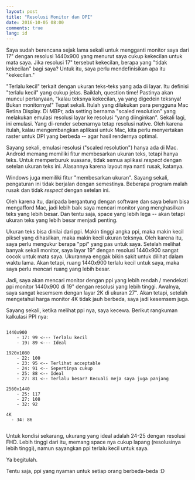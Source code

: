 ```yaml
---
layout: post
title: "Resolusi Monitor dan DPI"
date: 2016-10-05 08:00
comments: true
lang: id
---
```


Saya sudah berencana sejak lama sekali untuk mengganti monitor saya dari 17" dengan resolusi 1440x900
yang menurut saya cukup kekecilan untuk mata saya. Jika resolusi 17" tersebut kekecilan, berapa yang
"tidak kekecilan" bagi saya? Untuk itu, saya perlu mendefinisikan apa itu "kekecilan."

"Terlalu kecil" terkait dengan ukuran teks-teks yang ada di layar. Itu definisi "terlalu kecil" yang
cukup jelas. Baiklah, question time! Pastinya akan muncul pertanyaan, "kalau teksnya kekecilan, ya
yang digedein teksnya! Bukan monitornya!" Tepat sekali. Itulah yang dilakukan para pengguna Mac
Retina Display. Di MBPr, ada setting bernama "scaled resolution" yang melakukan emulasi resolusi
layar ke resolusi "yang diinginkan". Sekali lagi, ini emulasi. Yang di-render sebenarnya tetap
resolusi native. Oleh karena itulah, kalau mengembangkan aplikasi untuk Mac, kita perlu menyertakan
raster untuk DPI yang berbeda -- agar hasil rendernya optimal.

Sayang sekali, emulasi resolusi ("scaled resolution") hanya ada di Mac. Android memang memiliki
fitur membesarkan ukuran teks, tetapi hanya teks. Untuk memperburuk suasana, tidak semua aplikasi
*respect* dengan setelan ukuran teks ini. Alasannya karena layout nya nanti rusak, katanya.

Windows juga memiliki fitur "membesarkan ukuran". Sayang sekali, pengaturan ini tidak berjalan
dengan semestinya. Beberapa program malah rusak dan tidak *respect* dengan setelan ini.

Oleh karena itu, daripada bergantung dengan software dan saya belum bisa mengafford Mac, jadi
lebih baik saya mencari monitor yang menghasilkan teks yang lebih besar. Dan tentu saja, space
yang lebih lega -- akan tetapi ukuran teks yang lebih besar menjadi penting.

Ukuran teks bisa dinilai dari ppi. Makin tinggi angka ppi, maka makin kecil piksel yang dihasilkan,
maka makin kecil ukuran teksnya. Oleh karena itu, saya perlu mengukur berapa "ppi" yang pas
untuk saya. Setelah melihat banyak sekali monitor, saya layar 19" dengan resolusi 1440x900 sangat
cocok untuk mata saya. Ukurannya enggak bikin sakit untuk dilihat dalam waktu lama. Akan tetapi,
ruang 1440x900 terlalu kecil untuk saya, maka saya perlu mencari ruang yang lebih besar.

Jadi, saya akan mencari monitor dengan ppi yang lebih rendah / mendekati ppi monitor 1440x900 di
19" dengan resolusi yang lebih tinggi. Awalnya, saya sangat kesemsem dengan layar 2K di
ukuran 27". Akan tetapi, setelah mengetahui harga monitor 4K tidak jauh berbeda, saya jadi
kesemsem juga.

Sayang sekali, ketika melihat ppi nya, saya kecewa. Berikut rangkuman kalkulasi PPI nya:

```

1440x900
	- 17: 99 <--- Terlalu kecil
	- 19: 89 <--- Ideal

1920x1080
	- 22: 100
	- 23: 95 <-- Terlihat acceptable
	- 24: 91 <-- Sepertinya cukup
	- 25: 88 <-- Ideal
	- 27: 81 <-- Terlalu besar? Kecuali meja saya juga panjang

2560x1440
	- 25: 117
	- 27: 108
	- 32: 92

4K
  - 34: 86


```

Untuk kondisi sekarang, ukurang yang ideal adalah 24-25 dengan resolusi FHD. Lebih tinggi dari itu,
memang space nya cukup lapang (resolusinya lebih tinggi), namun sayangkan ppi terlalu kecil untuk
saya.

Ya begitulah.

Tentu saja, ppi yang nyaman untuk setiap orang berbeda-beda :D
